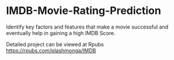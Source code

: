 # IMDB-Movie-Rating-Prediction
Identify key factors and features that make a movie successful and eventually help in gaining a high IMDB Score.

Detailed project can be viewed at Rpubs https://rpubs.com/plashmonga/IMDB
